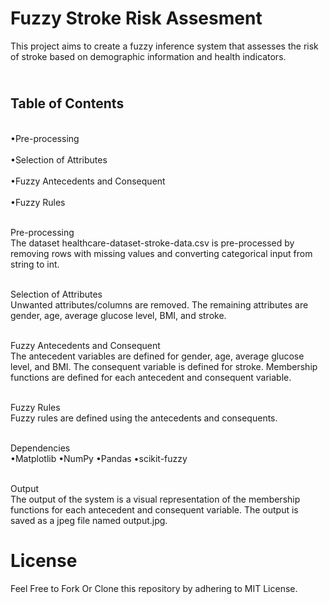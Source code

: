 # **Fuzzy Stroke Risk Assesment**

This project aims to create a fuzzy inference system that assesses the risk of stroke based on demographic information and health indicators.

## <br>Table of Contents<br/>
<br>•Pre-processing<br/>
<br>•Selection of Attributes<br/>
<br>•Fuzzy Antecedents and Consequent<br/>
<br>•Fuzzy Rules<br/>

<br>Pre-processing<br/>
The dataset healthcare-dataset-stroke-data.csv is pre-processed by removing rows with missing values and converting categorical input from string to int.

<br>Selection of Attributes<br/>
Unwanted attributes/columns are removed. The remaining attributes are gender, age, average glucose level, BMI, and stroke.

<br>Fuzzy Antecedents and Consequent<br/>
The antecedent variables are defined for gender, age, average glucose level, and BMI. The consequent variable is defined for stroke. Membership functions are defined for each antecedent and consequent variable.

<br>Fuzzy Rules<br/>
Fuzzy rules are defined using the antecedents and consequents.

<br>Dependencies<br/>
•Matplotlib
•NumPy
•Pandas
•scikit-fuzzy


<br>Output<br/>
The output of the system is a visual representation of the membership functions for each antecedent and consequent variable. The output is saved as a jpeg file named output.jpg.

# License
Feel Free to Fork Or Clone this repository by adhering to MIT License. 

